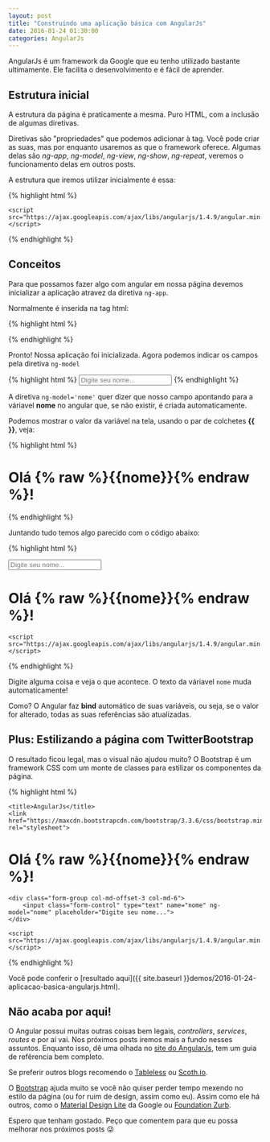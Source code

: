 ```yaml
---
layout: post
title: "Construindo uma aplicação básica com AngularJs"
date: 2016-01-24 01:30:00
categories: AngularJs
---
```


AngularJs é um framework da Google que eu tenho utilizado bastante ultimamente. Ele facilita o desenvolvimento e é fácil de aprender. 

## Estrutura inicial

A estrutura da página é praticamente a mesma. Puro HTML, com a inclusão de algumas diretivas.

Diretivas são "propriedades" que podemos adicionar à tag. Você pode criar as suas, mas por enquanto usaremos as que o framework oferece. Algumas delas são *ng-app*, *ng-model*, *ng-view*, *ng-show*, *ng-repeat*, veremos o funcionamento delas em outros posts.

A estrutura que iremos utilizar inicialmente é essa:

{% highlight html %}
<!DOCTYPE html>
<html>

<head>
    <title>AngularJs</title>
</head>

<body>
  
    <script src="https://ajax.googleapis.com/ajax/libs/angularjs/1.4.9/angular.min.js"></script>
</body>

</html>

{% endhighlight %}

## Conceitos 

Para que possamos fazer algo com angular em nossa página devemos inicializar a aplicação atravez da diretiva ```ng-app```.

Normalmente é inserida na tag html: 

{% highlight html %}
<html ng-app>
{% endhighlight %}

Pronto! Nossa aplicação foi inicializada. Agora podemos indicar os campos pela diretiva ```ng-model```


{% highlight html %}
    <input type="text" name="nome" placeholder="Digite seu nome..." ng-model="nome">
{% endhighlight %}

A diretiva ```ng-model='nome'``` quer dizer que nosso campo apontando para a váriavel **nome** no angular que, se não existir, é criada automaticamente. 

Podemos mostrar o valor da variável na tela, usando o par de colchetes **\{\{ \}\}**, veja: 

{% highlight html %}
<h1>Olá {% raw %}{{nome}}{% endraw %}!</h1>
{% endhighlight %}

Juntando tudo temos algo parecido com o código abaixo: 

{% highlight html %}
<!DOCTYPE html>
<html ng-app>

<head>
    <title>AngularJs</title>
</head>

<body>
    <label for="nome">
        <input type="text" name="nome" placeholder="Digite seu nome..." ng-model="nome">
    </label>
    <h1 class="text-center">Olá {% raw %}{{nome}}{% endraw %}!</h1>
    
    <script src="https://ajax.googleapis.com/ajax/libs/angularjs/1.4.9/angular.min.js"></script>
</body>

</html>
{% endhighlight %}

Digite alguma coisa e veja o que acontece. O texto da váriavel `nome` muda automaticamente!

Como? O Angular faz **bind** automático de suas variáveis, ou seja, se o valor for alterado, todas as suas referências são atualizadas.

## Plus: Estilizando a página com TwitterBootstrap

O resultado ficou legal, mas o visual não ajudou muito? O Bootstrap é um framework CSS com um monte de classes para estilizar os componentes da página. 

{% highlight html %}
<!DOCTYPE html>
<html lang="pt-br" ng-app>

<head>
    <meta charset="utf-8">
    <meta http-equiv="X-UA-Compatible" content="IE=edge">
    <meta name="viewport" content="width=device-width, initial-scale=1">

    <title>AngularJs</title>
    <link href="https://maxcdn.bootstrapcdn.com/bootstrap/3.3.6/css/bootstrap.min.css" rel="stylesheet">
</head>

<body>
    <h1 class="text-center">Olá {% raw %}{{nome}}{% endraw %}!</h1>

    <div class="form-group col-md-offset-3 col-md-6">
        <input class="form-control" type="text" name="nome" ng-model="nome" placeholder="Digite seu nome...">
    </div>

    <script src="https://ajax.googleapis.com/ajax/libs/angularjs/1.4.9/angular.min.js"></script>
</body>

</html>
{% endhighlight %}

Você pode conferir o [resultado aqui]({{ site.baseurl }}demos/2016-01-24-aplicacao-basica-angularjs.html).

## Não acaba por aqui!
O Angular possui muitas outras coisas bem legais, *controllers*, *services*, *routes* e por aí vai. Nos próximos posts iremos mais a fundo nesses assuntos. Enquanto isso, dê uma olhada no [site do AngularJs](http://angularjs.org), tem um guia de refêrencia bem completo.

Se preferir outros blogs recomendo o [Tableless](http://tableless.com.br) ou [Scoth.io](scotch.io).

O [Bootstrap](http://getbootstrap.com) ajuda muito se você não quiser perder tempo mexendo no estilo da página (ou for ruim de design, assim como eu). Assim como ele há outros, como o [Material Design Lite](www.getmdl.io) da Google ou [Foundation Zurb](http://foundation.zurb.com).

Espero que tenham gostado. Peço que comentem para que eu possa melhorar nos próximos posts :stuck_out_tongue_winking_eye: